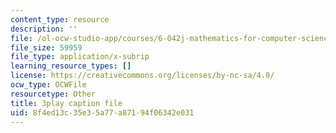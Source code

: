 ```yaml
---
content_type: resource
description: ''
file: /ol-ocw-studio-app/courses/6-042j-mathematics-for-computer-science-fall-2010/8f4ed13c35e35a77a87194f06342e031_1nScXLQAQ9A.vtt
file_size: 59959
file_type: application/x-subrip
learning_resource_types: []
license: https://creativecommons.org/licenses/by-nc-sa/4.0/
ocw_type: OCWFile
resourcetype: Other
title: 3play caption file
uid: 8f4ed13c-35e3-5a77-a871-94f06342e031
---
```

